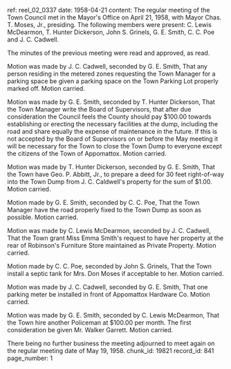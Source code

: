ref: reel_02_0337
date: 1958-04-21
content: The regular meeting of the Town Council met in the Mayor's Office on April 21, 1958, with Mayor Chas. T. Moses, Jr., presiding. The following members were present: C. Lewis McDearmon, T. Hunter Dickerson, John S. Grinels, G. E. Smith, C. C. Poe and J. C. Cadwell.

The minutes of the previous meeting were read and approved, as read.

Motion was made by J. C. Cadwell, seconded by G. E. Smith, That any person residing in the metered zones requesting the Town Manager for a parking space be given a parking space on the Town Parking Lot properly marked off. Motion carried.

Motion was made by G. E. Smith, seconded by T. Hunter Dickerson, That the Town Manager write the Board of Supervisors, that after due consideration the Council feels the County should pay $100.00 towards establishing or erecting the necessary facilities at the dump, including the road and share equally the expense of maintenance in the future. If this is not accepted by the Board of Supervisors on or before the May meeting it will be necessary for the Town to close the Town Dump to everyone except the citizens of the Town of Appomattox. Motion carried.

Motion was made by T. Hunter Dickerson, seconded by G. E. Smith, That the Town have Geo. P. Abbitt, Jr., to prepare a deed for 30 feet right-of-way into the Town Dump from J. C. Caldwell's property for the sum of $1.00. Motion carried.

Motion made by G. E. Smith, seconded by C. C. Poe, That the Town Manager have the road properly fixed to the Town Dump as soon as possible. Motion carried.

Motion was made by C. Lewis McDearmon, seconded by J. C. Cadwell, That the Town grant Miss Emma Smith's request to have her property at the rear of Robinson's Furniture Store maintained as Private Property. Motion carried.

Motion made by C. C. Poe, seconded by John S. Grinels, That the Town install a septic tank for Mrs. Don Moses if acceptable to her. Motion carried.

Motion was made by J. C. Cadwell, seconded by G. E. Smith, That one parking meter be installed in front of Appomattox Hardware Co. Motion carried.

Motion was made by G. E. Smith, seconded by C. Lewis McDearmon, That the Town hire another Policeman at $100.00 per month. The first consideration be given Mr. Walker Garrett. Motion carried.

There being no further business the meeting adjourned to meet again on the regular meeting date of May 19, 1958.
chunk_id: 19821
record_id: 841
page_number: 1

